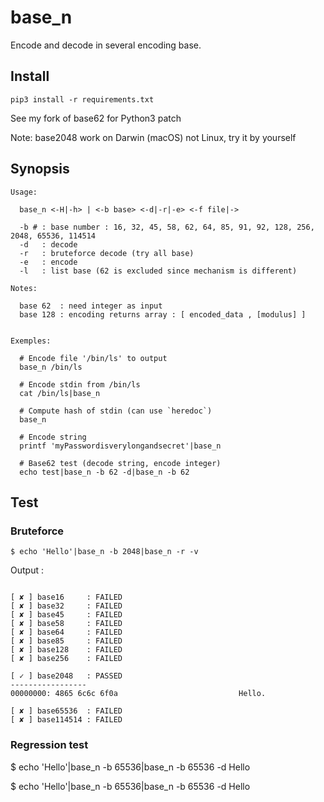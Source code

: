 # base_n

Encode and decode in several encoding base.

## Install

`pip3 install -r requirements.txt`

See my fork of base62 for Python3 patch

Note: base2048 work on Darwin (macOS) not Linux, try it by yourself

## Synopsis

```
Usage:

  base_n <-H|-h> | <-b base> <-d|-r|-e> <-f file|->

  -b # : base number : 16, 32, 45, 58, 62, 64, 85, 91, 92, 128, 256, 2048, 65536, 114514
  -d   : decode
  -r   : bruteforce decode (try all base)
  -e   : encode
  -l   : list base (62 is excluded since mechanism is different)

Notes:

  base 62  : need integer as input
  base 128 : encoding returns array : [ encoded_data , [modulus] ]


Exemples:

  # Encode file '/bin/ls' to output
  base_n /bin/ls

  # Encode stdin from /bin/ls
  cat /bin/ls|base_n

  # Compute hash of stdin (can use `heredoc`)
  base_n

  # Encode string
  printf 'myPasswordisverylongandsecret'|base_n

  # Base62 test (decode string, encode integer)
  echo test|base_n -b 62 -d|base_n -b 62
```

## Test

### Bruteforce

`$ echo 'Hello'|base_n -b 2048|base_n -r -v`

Output : 

```

[ ✘ ] base16     : FAILED
[ ✘ ] base32     : FAILED
[ ✘ ] base45     : FAILED
[ ✘ ] base58     : FAILED
[ ✘ ] base64     : FAILED
[ ✘ ] base85     : FAILED
[ ✘ ] base128    : FAILED
[ ✘ ] base256    : FAILED

[ ✓ ] base2048   : PASSED
-----------------
00000000: 4865 6c6c 6f0a                           Hello.

[ ✘ ] base65536  : FAILED
[ ✘ ] base114514 : FAILED
```

### Regression test

$ echo 'Hello'|base_n -b 65536|base_n -b 65536 -d
Hello


$ echo 'Hello'|base_n -b 65536|base_n -b 65536 -d
Hello

